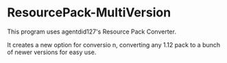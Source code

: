 # ResourcePack-MultiVersion

This program uses agentdid127's Resource Pack Converter.

It creates a new option for conversio
n, converting any 1.12 pack to a bunch of newer versions for easy use.